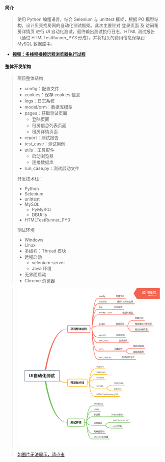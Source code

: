 #### 简介

> 使用 Python 编程语言，结合 Selenium 与 unittest 框架，根据 PO 模型结构，设计贝壳找房网的自动化测试框架。此次主要针对 登录页面 及 访问租房详情页 进行 UI 自动化测试，最终输出测试执行日志，HTML 测试报告（通过 HTMLTestRunner_PY3 形成），并将相关的费用信息保存到 MySQL 数据库中。

- **[视频：多线程操控远程浏览器执行过程](https://www.bilibili.com/video/BV1Be411p7Ze/)**



#### 整体开发架构

> 项目整体结构
>
> - config：配置文件
> - cookies：保存 cookies 信息
> - logs：日志系统
> - model/orm：数据库模型
> - pages：获取测试页面
>   - 登陆页面
>   - 租房信息列表页面
>   - 租房详情页面
> - report：测试报告
> - test_case：测试用例
> - utils：工具配件
>   - 启动浏览器
>   - 连接数据库
> - run_case.py：测试启动文件
>
> 开发技术栈：
>
> - Python
> - Selenium
> - unittest
> - MySQL
>   - PyMySQL
>   - DBUtils
> - HTMLTestRunner_PY3
>
> 测试环境
>
> - Windows
> - Linux
> - 多线程：Thread 模块
> - 远程启动
>   - selenium-server
>   - Java 环境
> - 无界面启动
> - Chrome 浏览器

> ![image](https://github.com/Leofighting/beike_UI_autotest/blob/master/utils/01.png)
>
> 

> [如图片无法展示，请点击](https://mubu.com/doc/ogGgxxTAX0)
